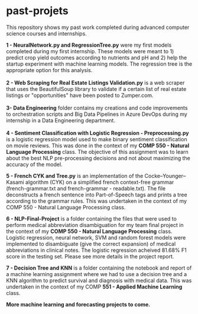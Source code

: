 # past-projets

This repository shows my past work completed during advanced computer science courses and internships. <br />

**1 - NeuralNetwork.py and RegressionTree.py** were my first models completed during my first internship. These models were meant to 1) predict crop yield
outcomes according to nutrients and pH and 2) help the startup experiment with machine learning models. The regression tree is the appropriate option for this analysis. <br /><br />
**2 - Web Scraping for Real Estate Listings Validation.py** is a web scraper that uses the BeautifulSoup library to validate if a certain list of real estate
listings or "opportunities" have been posted to Zumper.com. <br /> <br />
**3- Data Engineering** folder contains my creations and code improvements to orchestration scripts and Big Data Pipelines in Azure DevOps during my internship in a Data Engineering department. <br /><br />
**4 - Sentiment Classification with Logistic Regression - Preprocessing.py** is a logistic regression model used to make binary sentiment classification on movie reviews.
This was done in the context of my **COMP 550 - Natural Language Processing** class. The objective of this assignment was to learn about the best NLP pre-processing
decisions and not about maximizing the accuracy of the model.  <br />

**5 - French CYK and Tree.py** is an implementation of the Cocke–Younger–Kasami algorithm (CYK) on a simplified french context-free grammar (french-grammar.txt and french-grammar - readable.txt). The file deconstructs a french sentence into Part-of-Speech tags and prints a tree according to the grammar rules. This was undertaken in the context of my COMP 550 - Natural Language Processing class. <br />

**6 - NLP-Final-Project** is a folder containing the files that were used to perform medical abbreviation disambiguation for my team final project in the context of my **COMP 550 - Natural Language Processing** class. Logistic regression, neural network, SVM and random forest models were implemented to disambiguate (give the correct expansion) of medical abbreviations in clinical notes. The logistic regression acheived 81.68% F1 score in the testing set. Please see more details in the project report. <br />

**7 - Decision Tree and KNN** is a folder containing the notebook and report of a machine learning assignment where we had to use a decision tree and a KNN algorithm to predict survival and diagnosis with medical data. This was undertaken in the context of my COMP **551 - Applied Machine Learning** class.   

**More machine learning and forecasting projects to come.** 
